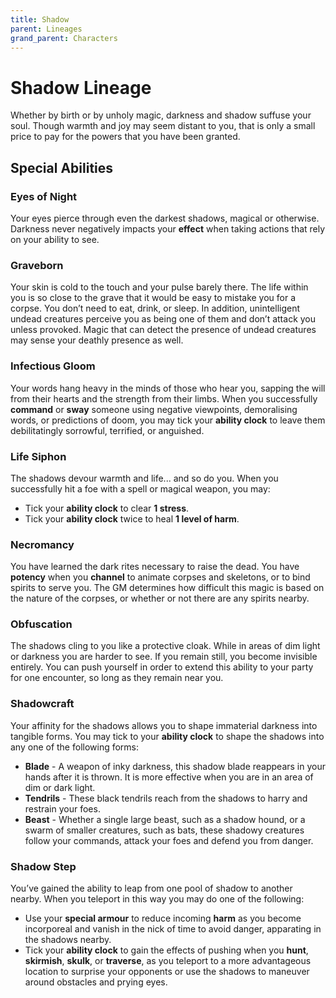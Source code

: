 ```yaml
---
title: Shadow
parent: Lineages
grand_parent: Characters
---
```


# Shadow Lineage
Whether by birth or by unholy magic, darkness and shadow suffuse your soul. Though warmth and joy may seem distant to you, that is only a small price to pay for the powers that you have been granted.

## Special Abilities

### Eyes of Night
Your eyes pierce through even the darkest shadows, magical or otherwise. Darkness never negatively impacts your **effect** when taking actions that rely on your ability to see.

### Graveborn
Your skin is cold to the touch and your pulse barely there. The life within you is so close to the grave that it would be easy to mistake you for a corpse. You don’t need to eat, drink, or sleep. In addition, unintelligent undead creatures perceive you as being one of them and don’t attack you unless provoked. Magic that can detect the presence of undead creatures may sense your deathly presence as well.

### Infectious Gloom
Your words hang heavy in the minds of those who hear you, sapping the will from their hearts and the strength from their limbs. When you successfully **command** or **sway** someone using negative viewpoints, demoralising words, or predictions of doom, you may tick your **ability clock** to leave them debilitatingly sorrowful, terrified, or anguished.

### Life Siphon
The shadows devour warmth and life... and so do you. When you successfully hit a foe with a spell or magical weapon, you may:
* Tick your **ability clock** to clear **1 stress**.
* Tick your **ability clock** twice to heal **1 level of harm**.

### Necromancy
You have learned the dark rites necessary to raise the dead. You have **potency** when you **channel** to animate corpses and skeletons, or to bind spirits to serve you. The GM determines how difficult this magic is based on the nature of the corpses, or whether or not there are any spirits nearby.

### Obfuscation
The shadows cling to you like a protective cloak. While in areas of dim light or darkness you are harder to see. If you remain still, you become invisible entirely. You can push yourself in order to extend this ability to your party for one encounter, so long as they remain near you.

### Shadowcraft
Your affinity for the shadows allows you to shape immaterial darkness into tangible forms. You may tick to your **ability clock** to shape the shadows into any one of the following forms:
* **Blade** - A weapon of inky darkness, this shadow blade reappears in your hands after it is thrown. It is more effective when you are in an area of dim or dark light.
* **Tendrils** - These black tendrils reach from the shadows to harry and restrain your foes.
* **Beast** - Whether a single large beast, such as a shadow hound, or a swarm of smaller creatures, such as bats, these shadowy creatures follow your commands, attack your foes and defend you from danger.

### Shadow Step
You’ve gained the ability to leap from one pool of shadow to another nearby. When you teleport in this way you may do one of the following:
* Use your **special armour** to reduce incoming **harm** as you become incorporeal and vanish in the nick of time to avoid danger, apparating in the shadows nearby.
* Tick your **ability clock** to gain the effects of pushing when you **hunt**, **skirmish**, **skulk**, or **traverse**, as you teleport to a more advantageous location to surprise your opponents or use the shadows to maneuver around obstacles and prying eyes.
